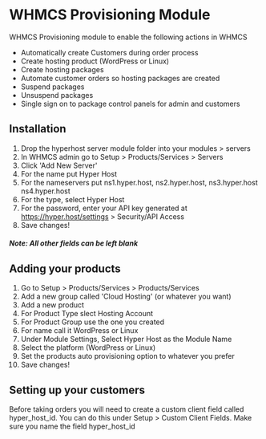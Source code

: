 
# WHMCS Provisioning Module
WHMCS Provisioning module to enable the following actions in WHMCS

- Automatically create Customers during order process
- Create hosting product (WordPress or Linux)
- Create hosting packages
- Automate customer orders so hosting packages are created
- Suspend packages
- Unsuspend packages
- Single sign on to package control panels for admin and customers

## Installation

01. Drop the hyperhost server module folder into your modules > servers 
02. In WHMCS admin go to Setup > Products/Services > Servers
03. Click 'Add New Server'
04. For the name put Hyper Host
05. For the nameservers put ns1.hyper.host, ns2.hyper.host, ns3.hyper.host ns4.hyper.host
06. For the type, select Hyper Host
07. For the password, enter your API key generated at https://hyper.host/settings > Security/API Access
08. Save changes!

##### Note: All other fields can be left blank

## Adding your products

01. Go to Setup > Products/Services > Products/Services
02. Add a new group called 'Cloud Hosting' (or whatever you want)
03. Add a new product
04. For Product Type slect Hosting Account
05. For Product Group use the one you created
06. For name call it WordPress or Linux
07. Under Module Settings, Select Hyper Host as the Module Name
08. Select the platform (WordPress or Linux)
09. Set the products auto provisioning option to whatever you prefer
10. Save changes!

## Setting up your customers

Before taking orders you will need to create a custom client field called hyper_host_id. You can do this under Setup > Custom Client Fields. Make sure you name the field hyper_host_id
